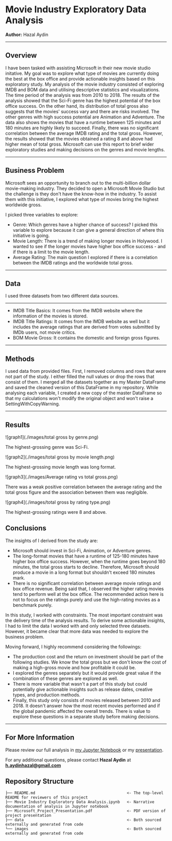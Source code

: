 # Movie Industry Exploratory Data Analysis

**Author:** Hazal Aydin
***

## Overview

I have been tasked with assisting Microsoft in their new movie studio initative. My goal was to explore what type of movies are currently doing the best at the box office and provide actionable insights based on this exploratory study. My analysis of the movie industry consisted of exploring IMDB and BOM data and utilising descriptive statistics and visualizations. The time period of the analysis was from 2010 to 2018. The results of the analysis showed that the Sci-Fi genre has the highest potential of the box office success. On the other hand, its distribution of total gross also suggests that the movies' success vary and there are risks involved. The other genres with high success potential are Animation and Adventure. The data also shows the movies that have a runtime between 125 minutes and 180 minutes are highly likely to succeed. Finally, there was no significant correlation between the average IMDB rating and the total gross. However, the results showed that the movies obtained a rating 8 and above had higher mean of total gross. Microsoft can use this report to brief wider exploratory studies and making decisions on the genres and movie lengths.

***

## Business Problem

Microsoft sees an opportunity to branch out to the multi-billion dollar movie-making industry. They decided to open a Microsoft Movie Studio but the challenge is they don't have the know-how in the industry. To assist them with this initiative, I explored what type of movies bring the highest worldwide gross.

I picked three variables to explore:

* Genre: Which genres have a higher chance of success? I picked this variable to explore because it can give a general direction of where this initiative is going.
* Movie Length: There is a trend of making longer movies in Holywood. I wanted to see if the longer movies have higher box office success - and if there is a limit to the movie length.
* Average Rating: The main question I explored if there is a correlation between the IMDB ratings and the worldwide total gross.

***

## Data

I used three datasets from two different data sources.

***
* IMDB Title Basics: It comes from the IMDB website where the information of the movies is stored.
* IMDB Title Ratings: It comes from the IMDB website as well but it includes the average ratings that are derived from votes submitted by IMDb users, not movie critics.
* BOM Movie Gross: It contains the domestic and foreign gross figures.

***

## Methods

I used data from provided files. First, I removed columns and rows that were not part of the study. I either filled the null values or drop the rows that consist of them. I merged all the datasets together as my Master DataFrame and saved the cleaned version of this DataFrame in my repository. While analysing each variable, I created a new copy of the master DataFrame so that my calculations won't modify the original object and won't raise a SettingWithCopyWarning.

***

## Results

![graph1](./images/total gross by genre.png)

The highest-grossing genre was Sci-Fi.

![graph2](./images/total gross by movie length.png)

The highest-grossing movie length was long format.

![graph3](./images/Average rating vs total gross.png)

There was a weak positive correlation between the average rating and the total gross figure and the association between them was negligible.

![graph4](./images/total gross by rating type.png)

The highest-grossing ratings were 8 and above.


## Conclusions

The insights of I derived from the study are:

* Microsoft should invest in Sci-Fi, Animation, or Adventure genres.
* The long-format movies that have a runtime of 125-180 minutes have higher box office success. However, when the runtime goes beyond 180 minutes, the total gross starts to decline. Therefore, Microsoft should produce a movie in a long format but shouldn't exceed 180 minutes mark.
* There is no significant correlation between average movie ratings and box office revenue. Being said that, I observed the higher rating movies tend to perform well at the box office. The recommended action here is not to focus on the ratings purely and use the high-rating movies as a benchmark purely.

In this study, I worked with constraints. The most important constraint was the delivery time of the analysis results. To derive some actionable insights, I had to limit the data I worked with and only selected three datasets. However, it became clear that more data was needed to explore the business problem. 

Moving forward, I highly recommend considering the followings:

* The production cost and the return on investment should be part of the following studies. We know the total gross but we don't know the cost of making a high-gross movie and how profitable it could be.
* I explored the genres separately but it would provide great value if the combination of these genres are explored as well.
* There is more variable that wasn't a part of this study but could potentially give actionable insights such as release dates, creative types, and production methods.
* Finally, this study only consists of movies released between 2010 and 2018. It doesn't answer how the most recent movies performed and if the global pandemic affected the overall trends. There is value to explore these questions in a separate study before making decisions.

***


## For More Information

Please review our full analysis in [my Jupyter Notebook](./dsc-phase1-project-template.ipynb) or my [presentation](./DS_Project_Presentation.pdf).

For any additional questions, please contact **Hazal Aydin** at **h.aydinhazal@gmail.com**

## Repository Structure

```
├── README.md                                        <- The top-level README for reviewers of this project
├── Movie Industry Exploratory Data Analysis.ipynb   <- Narrative documentation of analysis in Jupyter notebook
├── Microsoft_Project_Presentation.pdf               <- PDF version of project presentation
├── data                                             <- Both sourced externally and generated from code
└── images                                           <- Both sourced externally and generated from code
```
